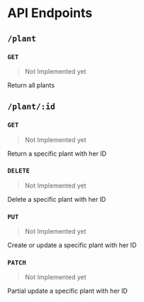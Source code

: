 # API Endpoints

## `/plant`

### `GET`
> Not Implemented yet

Return all plants

## `/plant/:id`

### `GET`
> Not Implemented yet

Return a specific plant with her ID

### `DELETE`
> Not Implemented yet

Delete a specific plant with her ID

### `PUT`
> Not Implemented yet

Create or update a specific plant with her ID

### `PATCH`
> Not Implemented yet

Partial update a specific plant with her ID